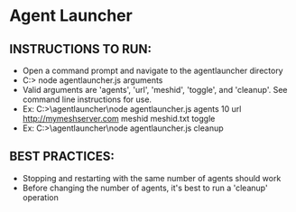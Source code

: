 ﻿# Agent Launcher

INSTRUCTIONS TO RUN:
-------------------------------------------------------
*	Open a command prompt and navigate to the agentlauncher directory
*	C:> node agentlauncher.js arguments
*	Valid arguments are 'agents', 'url', 'meshid', 'toggle', and 'cleanup'.  See command line instructions for use.
*	Ex: C:>\agentlauncher\node agentlauncher.js agents 10 url http://mymeshserver.com meshid meshid.txt toggle
*	Ex: C:>\agentlauncher\node agentlauncher.js cleanup 

BEST PRACTICES:
--------------------------------------------------------
*	Stopping and restarting with the same number of agents should work
*	Before changing the number of agents, it's best to run a 'cleanup' operation

